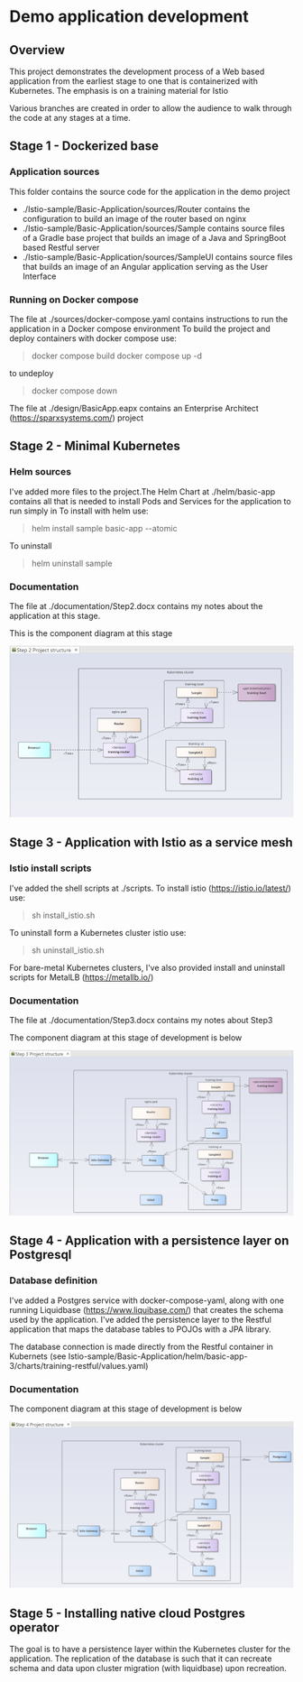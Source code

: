# Demo application development

## Overview

This project demonstrates the development process of a Web based application from the earliest stage to one that is 
containerized with Kubernetes. The emphasis is on a training material for Istio 

Various branches are created in order to allow the audience to walk through the code at any stages at a time.

## Stage 1 - Dockerized base

### Application sources

This folder contains the source code for the application in the demo project

- ./Istio-sample/Basic-Application/sources/Router contains the configuration to build an image of the router based on nginx
- ./Istio-sample/Basic-Application/sources/Sample contains source files of a Gradle base project that builds an image of a Java and SpringBoot based Restful server
- ./Istio-sample/Basic-Application/sources/SampleUI contains source files that builds an image of an Angular application serving as the User Interface

### Running on Docker compose
The file at ./sources/docker-compose.yaml contains instructions to run the application in a Docker compose environment
To build the project and deploy containers with docker compose use:
> docker compose build
> docker compose up -d

to undeploy
> docker compose down

The file at ./design/BasicApp.eapx contains an Enterprise Architect (https://sparxsystems.com/) project

## Stage 2 - Minimal Kubernetes 

### Helm sources

I've added more files to the project.The Helm Chart at ./helm/basic-app contains all that is needed to install Pods and Services for the application to run simply in
To install with helm use:

>helm install sample basic-app --atomic

To uninstall
>helm uninstall sample

### Documentation

The file at ./documentation/Step2.docx contains my notes about the application at this stage. 

This is the component diagram at this stage

![Component diagram](https://github.com/pmaierean/trainingApp/blob/step2-minimal-kubernetes/Istio-sample/Basic-Application/documentation/Step2.png)

## Stage 3 - Application with Istio as a service mesh

### Istio install scripts
I've added the shell scripts at ./scripts. To install istio (https://istio.io/latest/) use:
> sh install_istio.sh

To uninstall form a Kubernetes cluster istio use:
> sh uninstall_istio.sh

For bare-metal Kubernetes clusters, I've also provided install and uninstall scripts for MetalLB (https://metallb.io/) 

### Documentation

The file at ./documentation/Step3.docx contains my notes about Step3

The component diagram at this stage of development is below

![Component diagram](https://github.com/pmaierean/trainingApp/blob/main/Istio-sample/Basic-Application/documentation/Step3.png)

## Stage 4 - Application with a persistence layer on Postgresql

### Database definition
I've added a Postgres service with docker-compose-yaml, along with one running Liquidbase (https://www.liquibase.com/) that
creates the schema used by the application. I've added the persistence layer to the Restful application that maps the database
tables to POJOs with a JPA library.

The database connection is made directly from the Restful container in Kubernets (see Istio-sample/Basic-Application/helm/basic-app-3/charts/training-restful/values.yaml)

### Documentation

The component diagram at this stage of development is below

![Component diagram](https://github.com/pmaierean/trainingApp/blob/main/Istio-sample/Basic-Application/documentation/Step4.png)

## Stage 5 - Installing native cloud Postgres operator

The goal is to have a persistence layer within the Kubernetes cluster for the application. The replication of the database
is such that it can recreate schema and data upon cluster migration (with liquidbase) upon recreation. 